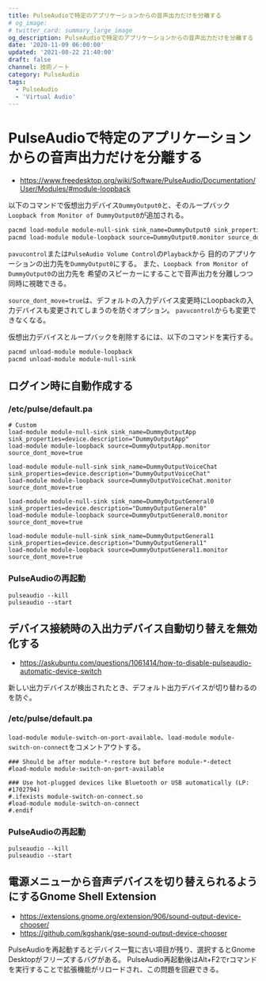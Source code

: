 ```yaml
---
title: PulseAudioで特定のアプリケーションからの音声出力だけを分離する
# og_image:
# twitter_card: summary_large_image
og_description: PulseAudioで特定のアプリケーションからの音声出力だけを分離する
date: '2020-11-09 06:00:00'
updated: '2021-08-22 21:40:00'
draft: false
channel: 技術ノート
category: PulseAudio
tags:
  - PulseAudio
  - 'Virtual Audio'
---
```


# PulseAudioで特定のアプリケーションからの音声出力だけを分離する

- <https://www.freedesktop.org/wiki/Software/PulseAudio/Documentation/User/Modules/#module-loopback>

以下のコマンドで仮想出力デバイス`DummyOutput0`と、そのループバック`Loopback from Monitor of DummyOutput0`が追加される。

```bash
pacmd load-module module-null-sink sink_name=DummyOutput0 sink_properties=device.description=DummyOutput0
pacmd load-module module-loopback source=DummyOutput0.monitor source_dont_move=true
```

`pavucontrol`または`PulseAudio Volume Control`の`Playback`から
目的のアプリケーションの出力先を`DummyOutput0`にする。
また、`Loopback from Monitor of DummyOutput0`の出力先を
希望のスピーカーにすることで音声出力を分離しつつ同時に視聴できる。

`source_dont_move=true`は、デフォルトの入力デバイス変更時にLoopbackの入力デバイスも変更されてしまうのを防ぐオプション。
`pavucontrol`からも変更できなくなる。

仮想出力デバイスとループバックを削除するには、以下のコマンドを実行する。

```bash
pacmd unload-module module-loopback
pacmd unload-module module-null-sink
```


## ログイン時に自動作成する
### /etc/pulse/default.pa

```pulseaudio
# Custom
load-module module-null-sink sink_name=DummyOutputApp sink_properties=device.description="DummyOutputApp"
load-module module-loopback source=DummyOutputApp.monitor source_dont_move=true

load-module module-null-sink sink_name=DummyOutputVoiceChat sink_properties=device.description="DummyOutputVoiceChat"
load-module module-loopback source=DummyOutputVoiceChat.monitor source_dont_move=true

load-module module-null-sink sink_name=DummyOutputGeneral0 sink_properties=device.description="DummyOutputGeneral0"
load-module module-loopback source=DummyOutputGeneral0.monitor source_dont_move=true

load-module module-null-sink sink_name=DummyOutputGeneral1 sink_properties=device.description="DummyOutputGeneral1"
load-module module-loopback source=DummyOutputGeneral1.monitor source_dont_move=true
```

### PulseAudioの再起動

```shell
pulseaudio --kill
pulseaudio --start
```

## デバイス接続時の入出力デバイス自動切り替えを無効化する

- <https://askubuntu.com/questions/1061414/how-to-disable-pulseaudio-automatic-device-switch>

新しい出力デバイスが検出されたとき、デフォルト出力デバイスが切り替わるのを防ぐ。

### /etc/pulse/default.pa
`load-module module-switch-on-port-available`、`load-module module-switch-on-connect`をコメントアウトする。

```pulseaudio
### Should be after module-*-restore but before module-*-detect
#load-module module-switch-on-port-available

### Use hot-plugged devices like Bluetooth or USB automatically (LP: #1702794)
#.ifexists module-switch-on-connect.so
#load-module module-switch-on-connect
#.endif
```

### PulseAudioの再起動

```shell
pulseaudio --kill
pulseaudio --start
```


## 電源メニューから音声デバイスを切り替えられるようにするGnome Shell Extension
- <https://extensions.gnome.org/extension/906/sound-output-device-chooser/>
- <https://github.com/kgshank/gse-sound-output-device-chooser>

PulseAudioを再起動するとデバイス一覧に古い項目が残り、選択するとGnome Desktopがフリーズするバグがある。
PulseAudio再起動後はAlt+F2でrコマンドを実行することで拡張機能がリロードされ、この問題を回避できる。
